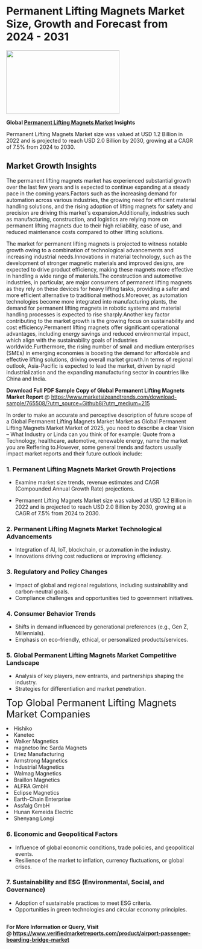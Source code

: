 <H1>Permanent Lifting Magnets Market Size, Growth and Forecast from 2024 - 2031</H1><img class="aligncenter size-medium wp-image-584254" src="https://thirdeyenews.in/wp-content/uploads/2024/09/Global-Market-Research-300x168.jpeg" alt="" width="300" height="168" /><p><strong>Global&nbsp;<a href="https://www.marketsizeandtrends.com/download-sample/765508/?utm_source=Github8j?utm_medium=215">Permanent Lifting Magnets Market</a> Insights</strong></p><p>Permanent Lifting Magnets Market size was valued at USD 1.2 Billion in 2022 and is projected to reach USD 2.0 Billion by 2030, growing at a CAGR of 7.5% from 2024 to 2030.</p><p><h2>Market Growth Insights</h2> <p>The permanent lifting magnets market has experienced substantial growth over the last few years and is expected to continue expanding at a steady pace in the coming years.Factors such as the increasing demand for automation across various industries, the growing need for efficient material handling solutions, and the rising adoption of lifting magnets for safety and precision are driving this market's expansion.Additionally, industries such as manufacturing, construction, and logistics are relying more on permanent lifting magnets due to their high reliability, ease of use, and reduced maintenance costs compared to other lifting solutions.</p> <p>The market for permanent lifting magnets is projected to witness notable growth owing to a combination of technological advancements and increasing industrial needs.Innovations in material technology, such as the development of stronger magnetic materials and improved designs, are expected to drive product efficiency, making these magnets more effective in handling a wide range of materials.The construction and automotive industries, in particular, are major consumers of permanent lifting magnets as they rely on these devices for heavy lifting tasks, providing a safer and more efficient alternative to traditional methods.Moreover, as automation technologies become more integrated into manufacturing plants, the demand for permanent lifting magnets in robotic systems and material handling processes is expected to rise sharply.Another key factor contributing to the market growth is the growing focus on sustainability and cost efficiency.Permanent lifting magnets offer significant operational advantages, including energy savings and reduced environmental impact, which align with the sustainability goals of industries worldwide.Furthermore, the rising number of small and medium enterprises (SMEs) in emerging economies is boosting the demand for affordable and effective lifting solutions, driving overall market growth.In terms of regional outlook, Asia-Pacific is expected to lead the market, driven by rapid industrialization and the expanding manufacturing sector in countries like China and India.<p><span class=""><strong>Download Full PDF Sample Copy of Global Permanent Lifting Magnets Market Report</strong> @ <a href="https://www.marketsizeandtrends.com/download-sample/765508/?utm_source=Github8j?utm_medium=215" target="_blank">https://www.marketsizeandtrends.com/download-sample/765508/?utm_source=Github8j?utm_medium=215</a></span></p><p>In order to make an accurate and perceptive description of future scope of a Global&nbsp;Permanent Lifting Magnets Market Market as Global&nbsp;Permanent Lifting Magnets Market Market of 2025, you need to describe a clear Vision &ndash; What Industry or Linda can you think of for example: Quote from a Technology, healthcare, automotive, renewable energy, name the market you are Reffering to.However, some general trends and factors usually impact market reports and their future outlook include:</p><h3>1.&nbsp;<strong>Permanent Lifting Magnets Market Growth Projections</strong></h3><ul><li>Examine market size trends, revenue estimates and CAGR (Compounded Annual Growth Rate) projections.</li><li><p>Permanent Lifting Magnets Market size was valued at USD 1.2 Billion in 2022 and is projected to reach USD 2.0 Billion by 2030, growing at a CAGR of 7.5% from 2024 to 2030.</p></li></ul><h3>2.&nbsp;<strong>Permanent Lifting Magnets Market Technological Advancements</strong></h3><ul><li>Integration of AI, IoT, blockchain, or automation in the industry.</li><li>Innovations driving cost reductions or improving efficiency.</li></ul><h3>3.&nbsp;<strong>Regulatory and Policy Changes</strong></h3><ul><li>Impact of global and regional regulations, including sustainability and carbon-neutral goals.</li><li>Compliance challenges and opportunities tied to government initiatives.</li></ul><h3>4.&nbsp;<strong>Consumer Behavior Trends</strong></h3><ul><li>Shifts in demand influenced by generational preferences (e.g., Gen Z, Millennials).</li><li>Emphasis on eco-friendly, ethical, or personalized products/services.</li></ul><h3>5.&nbsp;<strong>Global Permanent Lifting Magnets Market Competitive Landscape</strong></h3><ul><li>Analysis of key players, new entrants, and partnerships shaping the industry.</li><li>Strategies for differentiation and market penetration.</li></ul><p data-pm-slice="1 1 []"><span style="color: inherit; font-family: inherit; font-size: 25px;">Top Global Permanent Lifting Magnets Market Companies</span></p><div class="" data-test-id=""><p><li> Hishiko</li><li> Kanetec</li><li> Walker Magnetics</li><li> magnetoo Inc Sarda Magnets</li><li> Eriez Manufacturing</li><li> Armstrong Magnetics</li><li> Industrial Magnetics</li><li> Walmag Magnetics</li><li> Braillon Magnetics</li><li> ALFRA GmbH</li><li> Eclipse Magnetics</li><li> Earth-Chain Enterprise</li><li> Assfalg GmbH</li><li> Hunan Kemeida Electric</li><li> Shenyang Longi</li></p></div><h3>6.&nbsp;<strong>Economic and Geopolitical Factors</strong></h3><ul><li>Influence of global economic conditions, trade policies, and geopolitical events.</li><li>Resilience of the market to inflation, currency fluctuations, or global crises.</li></ul><h3>7.&nbsp;<strong>Sustainability and ESG (Environmental, Social, and Governance)</strong></h3><ul><li>Adoption of sustainable practices to meet ESG criteria.</li><li>Opportunities in green technologies and circular economy principles.</li></ul><h2><strong style="font-size: 14px;">For More Information or Query, Visit @&nbsp;</strong><a style="background-color: #ffffff; font-size: 14px;" href="https://www.marketsizeandtrends.com/report/permanent-lifting-magnets-market/" target="_blank">https://www.verifiedmarketreports.com/product/airport-passenger-boarding-bridge-market</a></h2>
